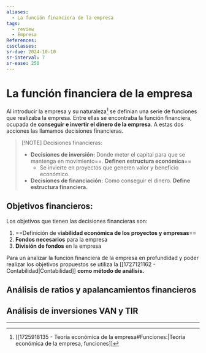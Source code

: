 ```yaml
---
aliases:
  - La función financiera de la empresa
tags:
  - review
  - Empresa
References: 
cssclasses:
sr-due: 2024-10-10
sr-interval: 7
sr-ease: 250
---
```

# La función financiera de la empresa
Al introducir la empresa y su naturaleza[^1] se definian una serie de funciones que realizaba la empresa. Entre ellas se encontraba la función financiera, ocupada de **conseguir e invertir el dinero de la empresa**. A estas dos acciones las llamamos decisiones financieras.

> [!NOTE] Decisiones financieras:
>+ **Decisiones de inversión:** Donde meter el capital para que se mantenga en movimiento==. **Definen estructura económica**==
>	+ Se invierte en proyectos que generen valor y beneficio económico.
>+ **Decisiones de financiación:** Como conseguir el dinero. **Define estructura financiera.**

## Objetivos financieros:
Los objetivos que tienen las decisiones financieras son: 
1. ==Definición de v**iabilidad económica de los proyectos y empresas**==
2. **Fondos necesarios** para la empresa
3. **División de fondos** en la empresa

Para un analizar la función financiera de la empresa en profundidad y poder realizar los objetivos propuestos se utiliza la [[1727121162 - Contabilidad|Contabilidad]] **como método de análisis.**

## Análisis de ratios y apalancamientos financieros

## Análisis de inversiones VAN y TIR
***

[^1]: [[1725918135 - Teoría económica de la empresa#Funciones:|Teoría económica de la empresa, funciones]]